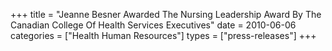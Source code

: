 +++
title = "Jeanne Besner Awarded The Nursing Leadership Award By The Canadian College Of Health Services Executives"
date = 2010-06-06
categories = ["Health Human Resources"]
types = ["press-releases"]
+++
